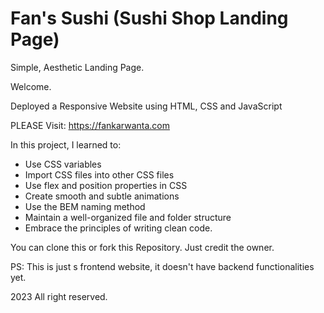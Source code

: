 # Fan's Sushi (Sushi Shop Landing Page)

Simple, Aesthetic Landing Page.

Welcome.

Deployed a Responsive Website using HTML, CSS and JavaScript

PLEASE Visit: https://fankarwanta.com

In this project, I learned to:
- Use CSS variables
- Import CSS files into other CSS files
- Use flex and position properties in CSS
- Create smooth and subtle animations
- Use the BEM naming method
- Maintain a well-organized file and folder structure
-  Embrace the principles of writing clean code.

You can clone this or fork this Repository. Just credit the owner.

PS: This is just s frontend website, it doesn't have backend functionalities yet.

2023 All right reserved.



